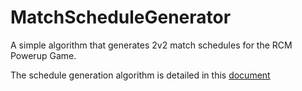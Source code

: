 # MatchScheduleGenerator
A simple algorithm that generates 2v2 match schedules for the RCM Powerup Game.

The schedule generation algorithm is detailed in this [document](https://docs.google.com/document/d/1kO8rDX9x8Nx0_jwk1Z4YoIVBQkXSR_ObX_ujte-it2Y/edit)